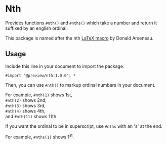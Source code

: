 # Nth

Provides functions `#nth()` and `#nths()` which take a number and return it suffixed by an english ordinal.

This package is named after the nth [LaTeX macro](https://ctan.org/pkg/nth) by Donald Arseneau.

## Usage

Include this line in your document to import the package.

```typst
#import "@preview/nth:1.0.0": *
```

Then, you can use `#nth()` to markup ordinal numbers in your document.

For example, `#nth(1)` shows 1st,  
`#nth(2)` shows 2nd,  
`#nth(3)` shows 3rd,  
`#nth(4)` shows 4th,  
and `#nth(11)` shows 11th.

If you want the ordinal to be in superscript, use `#nths` with an 's' at the end.

For example, `#nths(1)` shows 1<sup>st</sup>.
